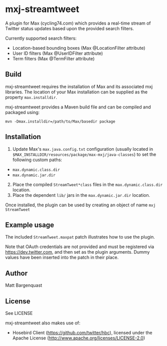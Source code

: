 **mxj-streamtweet**
===================

A plugin for Max (cycling74.com) which provides a real-time stream of Twitter status 
updates based upon the provided search filters.
 
Currently supported search filters:
 * Location-based bounding boxes (Max @LocationFilter attribute)
 * User ID filters (Max @UserIDFilter attribute)
 * Term filters (Max @TermFilter attribute)
 
Build
-----

mxj-streamtweet requires the installation of Max and its associated mxj libraries. The location of 
your Max installation can be supplied as the property `max.installdir`.

mxj-streamtweet provides a Maven build file and can be compiled and packaged using:

`mvn -Dmax.installdir=/path/to/Max/basedir package`

Installation
------------

1. Update Max's `max.java.config.txt` configuration (usually located in 
`$MAX_INSTALLDIR/resources/package/max-mxj/java-classes`) to set the following custom paths:
 * `max.dynamic.class.dir`
 * `max.dynamic.jar.dir`

2. Place the compiled `StreamTweet*class` files in the `max.dynamic.class.dir` location.
3. Place the dependent `lib/` jars in the `max.dynamic.jar.dir` location.

Once installed, the plugin can be used by creating an object of name `mxj StreamTweet`

Example usage
-------------

The included `StreamTweet.maxpat` patch illustrates how to use the plugin.

Note that OAuth credentials are not provided and must be registered via https://dev.twitter.com, and then set as the plugin arguments.
Dummy values have been inserted into the patch in their place.

Author
------

Matt Bargenquast

License
-------

See LICENSE

mxj-streamtweet also makes use of:
 * Hosebird Client (https://github.com/twitter/hbc), licensed under the Apache License (http://www.apache.org/licenses/LICENSE-2.0)
  









